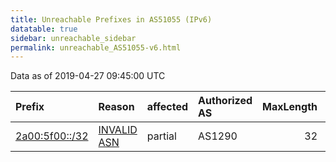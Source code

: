 ```yaml
---
title: Unreachable Prefixes in AS51055 (IPv6)
datatable: true
sidebar: unreachable_sidebar
permalink: unreachable_AS51055-v6.html
---
```


Data as of 2019-04-27 09:45:00 UTC


<div class="datatable-begin"></div>

| Prefix                                                 | Reason                                                                                                | affected   | Authorized AS   |   MaxLength | Anchor                                         |   unreachable /48s |
|:-------------------------------------------------------|:------------------------------------------------------------------------------------------------------|:-----------|:----------------|------------:|:-----------------------------------------------|-------------------:|
| [2a00:5f00::/32](https://stat.ripe.net/2a00:5f00::/32) | [INVALID ASN](https://rpki-validator.ripe.net/announcement-preview?asn=AS51055&prefix=2a00:5f00::/32) | partial    | AS1290          |          32 | [RIPE](unreachable_RIPE_NCC_RPKI_Root-v6.html) |              65536 |

<div class="datatable-end"></div>